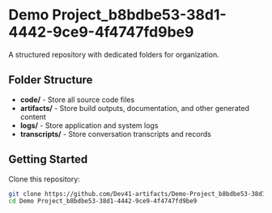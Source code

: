 # Demo Project_b8bdbe53-38d1-4442-9ce9-4f4747fd9be9
A structured repository with dedicated folders for organization.

## Folder Structure

- **code/** - Store all source code files
- **artifacts/** - Store build outputs, documentation, and other generated content
- **logs/** - Store application and system logs
- **transcripts/** - Store conversation transcripts and records

## Getting Started

Clone this repository:
```bash
git clone https://github.com/Dev41-artifacts/Demo-Project_b8bdbe53-38d1-4442-9ce9-4f4747fd9be9
cd Demo Project_b8bdbe53-38d1-4442-9ce9-4f4747fd9be9
```
